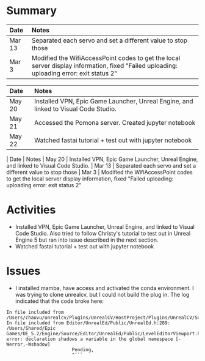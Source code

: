 # Summary

| Date   | Notes
| :----- | :-------------------------------
| Mar 13 | Separated each servo and set a different value to stop those
| Mar 3 | Modified the WifiAccessPoint codes to get the local server display information, fixed "Failed uploading: uploading error: exit status 2" 


| Date   | Notes
| :----- | :-------------------------------
| May 20 | Installed VPN, Epic Game Launcher, Unreal Engine, and linked to Visual Code Studio.
| May 21 | Accessed the Pomona server. Created jupyter notebook
| May 22 | Watched fastai tutorial + test out with jupyter notebook

| Date   | Notes
| May 20 | Installed VPN, Epic Game Launcher, Unreal Engine, and linked to Visual Code Studio.
| Mar 13 | Separated each servo and set a different value to stop those
| Mar 3 | Modified the WifiAccessPoint codes to get the local server display information, fixed "Failed uploading: uploading error: exit status 2" 


# Activities
* Installed VPN, Epic Game Launcher, Unreal Engine, and linked to Visual Code Studio. Also tried to follow Christy's tutorial to test out in Unreal Engine 5 but ran into issue described in the next section.
* Watched fastai tutorial + test out with jupyter notebook

# Issues
* I installed mamba, have access and activated the conda environment. I was trying to clone unrealcv, but I could not build the plug in. The log indicated that the code broke here:
```/Users/chauvu/unrealcv/Plugins/UnrealCV/HostProject/Plugins/UnrealCV/Intermediate/Build/Mac/arm64/UnrealEditor/Development/UnrealCV/Module.UnrealCV.cpp:24:
In file included from /Users/chauvu/unrealcv/Plugins/UnrealCV/HostProject/Plugins/UnrealCV/Source/UnrealCV/Private/UE4CVServer.cpp:13:
In file included from Editor/UnrealEd/Public/UnrealEd.h:289:
/Users/Shared/Epic Games/UE_5.2/Engine/Source/Editor/UnrealEd/Public/LevelEditorViewport.h:81:4: error: declaration shadows a variable in the global namespace [-Werror,-Wshadow]
                        Pending,
                        ^```
